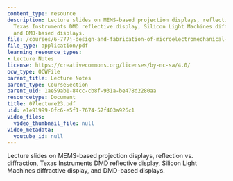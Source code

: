 ```yaml
---
content_type: resource
description: Lecture slides on MEMS-based projection displays, reflection vs. diffraction,
  Texas Instruments DMD reflective display, Silicon Light Machines diffractive display,
  and DMD-based displays.
file: /courses/6-777j-design-and-fabrication-of-microelectromechanical-devices-spring-2007/e1e919990fc6e5f1767457f403a926c1_07lecture23.pdf
file_type: application/pdf
learning_resource_types:
- Lecture Notes
license: https://creativecommons.org/licenses/by-nc-sa/4.0/
ocw_type: OCWFile
parent_title: Lecture Notes
parent_type: CourseSection
parent_uid: 1ae59ab1-84cc-cb8f-931a-be478d2280aa
resourcetype: Document
title: 07lecture23.pdf
uid: e1e91999-0fc6-e5f1-7674-57f403a926c1
video_files:
  video_thumbnail_file: null
video_metadata:
  youtube_id: null
---
```

Lecture slides on MEMS-based projection displays, reflection vs. diffraction, Texas Instruments DMD reflective display, Silicon Light Machines diffractive display, and DMD-based displays.